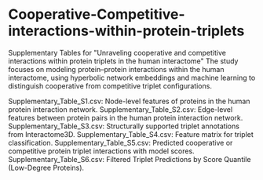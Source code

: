 # Cooperative-Competitive-interactions-within-protein-triplets

Supplementary Tables for "Unraveling cooperative and competitive interactions within protein triplets in the human interactome"
The study focuses on modeling protein–protein interactions within the human interactome, using hyperbolic network embeddings and machine learning to distinguish cooperative from competitive triplet configurations.

Supplementary_Table_S1.csv: Node-level features of proteins in the human protein interaction network.
Supplementary_Table_S2.csv: Edge-level features between protein pairs in the human protein interaction network.
Supplementary_Table_S3.csv: Structurally supported triplet annotations from Interactome3D.
Supplementary_Table_S4.csv: Feature matrix for triplet classification.
Supplementary_Table_S5.csv: Predicted cooperative or competitive protein triplet interactions with model scores.
Supplementary_Table_S6.csv: Filtered Triplet Predictions by Score Quantile (Low-Degree Proteins).

